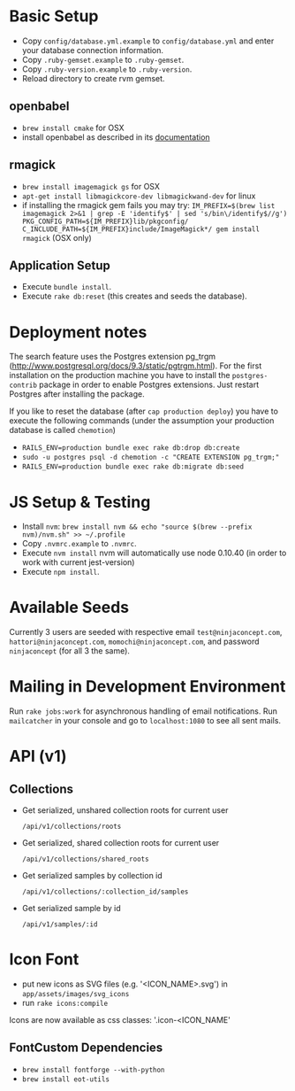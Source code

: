 # Basic Setup
* Copy `config/database.yml.example` to `config/database.yml` and enter your database connection information.
* Copy `.ruby-gemset.example` to `.ruby-gemset`.
* Copy `.ruby-version.example` to `.ruby-version`.
* Reload directory to create rvm gemset.

## openbabel
* `brew install cmake` for OSX
* install openbabel as described in its [documentation](https://github.com/cubuslab/openbabel/blob/master/INSTALL)

## rmagick
* `brew install imagemagick gs` for OSX
* `apt-get install libmagickcore-dev libmagickwand-dev` for linux
* if installing the rmagick gem fails you may try: `IM_PREFIX=$(brew list imagemagick 2>&1 | grep -E 'identify$' | sed 's/bin\/identify$//g') PKG_CONFIG_PATH=${IM_PREFIX}lib/pkgconfig/ C_INCLUDE_PATH=${IM_PREFIX}include/ImageMagick*/ gem install rmagick` (OSX only)

## Application Setup
* Execute `bundle install`.
* Execute `rake db:reset` (this creates and seeds the database).

# Deployment notes

The search feature uses the Postgres extension pg_trgm (http://www.postgresql.org/docs/9.3/static/pgtrgm.html). For the first installation on the production machine you have to install the `postgres-contrib` package in order to enable Postgres extensions.
Just restart Postgres after installing the package.

If you like to reset the database (after `cap production deploy`) you have to execute the following commands (under the assumption your production database is called `chemotion`)

* `RAILS_ENV=production bundle exec rake db:drop db:create`
* `sudo -u postgres psql -d chemotion -c "CREATE EXTENSION pg_trgm;"`
* `RAILS_ENV=production bundle exec rake db:migrate db:seed`

# JS Setup & Testing

* Install `nvm`: `brew install nvm && echo "source $(brew --prefix nvm)/nvm.sh" >> ~/.profile`
* Copy `.nvmrc.example` to `.nvmrc`.
* Execute `nvm install` nvm will automatically use node 0.10.40 (in order to work with current jest-version)
* Execute `npm install`.

# Available Seeds

Currently 3 users are seeded with respective email `test@ninjaconcept.com`, `hattori@ninjaconcept.com`, `momochi@ninjaconcept.com`, and password `ninjaconcept` (for all 3 the same).

# Mailing in Development Environment

Run `rake jobs:work` for asynchronous handling of email notifications. Run `mailcatcher` in your console and go to `localhost:1080` to see all sent mails.

# API (v1)

## Collections

* Get serialized, unshared collection roots for current user

  `/api/v1/collections/roots`

* Get serialized, shared collection roots for current user

  `/api/v1/collections/shared_roots`

* Get serialized samples by collection id

  `/api/v1/collections/:collection_id/samples`

* Get serialized sample by id

  `/api/v1/samples/:id`

# Icon Font

* put new icons as SVG files (e.g. '<ICON_NAME>.svg') in `app/assets/images/svg_icons`
* run `rake icons:compile`

Icons are now available as css classes: '.icon-<ICON_NAME'

## FontCustom Dependencies

* `brew install fontforge --with-python`
* `brew install eot-utils`
